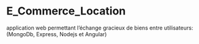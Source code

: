 # E_Commerce_Location
application web permettant l’échange gracieux de biens entre utilisateurs: (MongoDb, Express, Nodejs et Angular)
